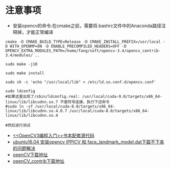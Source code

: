 # 注意事项
- 安装opencv的命令:在cmake之前，需要将.bashrc文件中的Anaconda路径注释掉，才能正常编译
```shell
cmake -D CMAKE_BUILD_TYPE=Release -D CMAKE_INSTALL_PREFIX=/usr/local -D WITH_OPENMP=ON -D ENABLE_PRECOMPILED_HEADERS=OFF -D OPENCV_EXTRA_MODULES_PATH=/home/fang/soft/opencv-3.4/opencv_contrib-3.4/modules/ ..

sudo make -j10

sudo make install

sudo sh -c 'echo "/usr/local/lib" > /etc/ld.so.conf.d/opencv.conf'

sudo ldconfig  
#如果这里出现了/sbin/ldconfig.real: /usr/local/cuda-9.0/targets/x86_64-linux/lib/libcudnn.so.7 不是符号连接，执行下述命令
#sudo ln -sf /usr/local/cuda-8.0/targets/x86_64-linux/lib/libcudnn.so.4.0.7 /usr/local/cuda-8.0/targets/x86_64-linux/lib/libcudnn.so.4 

#然后进行测试
```

- [<<OpenCV3编程入门>>书本配套源代码](https://github.com/QianMo/OpenCV3-Intro-Book-Src)
- [ubuntu16.04 安装opencv IPPICV 和 face_landmark_model.dat下载不下来的问题解决](https://blog.csdn.net/CSDN330/article/details/86747867)
- [openCV下载地址](https://opencv.org/)
- [openCV_contrib下载地址](https://github.com/opencv/opencv_contrib)
